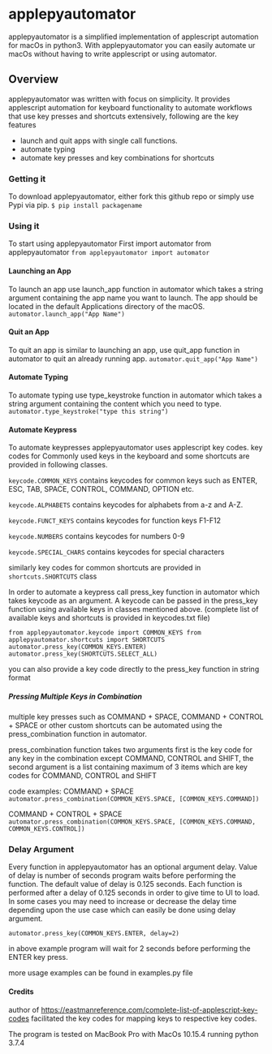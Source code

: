 # applepyautomator 
applepyautomator is a simplified implementation of applescript automation for macOs in python3. With applepyautomator you can easily automate ur macOs without having to write applescript or using automator.


## Overview

applepyautomator was written with focus on simplicity. It provides applescript automation for keyboard functionality to automate workflows that use key presses and shortcuts extensively, following are the key features

 - launch and quit apps with single call functions.
 - automate typing
 - automate key presses and key combinations for shortcuts

### Getting it
To download applepyautomator, either fork this github repo or simply use Pypi via pip.
`$ pip install packagename`

### Using it
To start using applepyautomator First import automator from applepyautomator
`from applepyautomator import automator`

#### Launching an App
To launch an app use launch_app function in automator which takes a string argument containing the app name you want to launch. The app should be located in the default Applications directory of the macOS.
`automator.launch_app("App Name")`

#### Quit an App
To quit an app is similar to launching an app, use quit_app function in automator to quit an already running app.
`automator.quit_app("App Name")`

#### Automate Typing
To automate typing use type_keystroke function in automator which takes a string argument containing the content which you need to type.
`automator.type_keystroke("type this string")`

#### Automate Keypress
To automate keypresses applepyautomator uses applescript key codes. key codes for Commonly used keys in the keyboard and some shortcuts 
are provided in following classes.

`keycode.COMMON_KEYS`
contains keycodes for common keys such as ENTER, ESC, TAB, SPACE, CONTROL, COMMAND, OPTION etc.

`keycode.ALPHABETS`
contains keycodes for alphabets from a-z and A-Z.

`keycode.FUNCT_KEYS`
contains keycodes for function keys F1-F12

`keycode.NUMBERS`
contains keycodes for numbers 0-9

`keycode.SPECIAL_CHARS`
contains keycodes for special characters

similarly key codes for common shortcuts are provided in `shortcuts.SHORTCUTS` class

In order to automate a keypress call press_key function in automator which takes keycode as an argument. A keycode can be passed in the press_key function using available keys in classes mentioned above. (complete list of available keys and shortcuts is provided in keycodes.txt file)

`from applepyautomator.keycode import COMMON_KEYS
from applepyautomator.shortcuts import SHORTCUTS
automator.press_key(COMMON_KEYS.ENTER)
automator.press_key(SHORTCUTS.SELECT_ALL)`

you can also provide a key code directly to the press_key function in string format

##### Pressing Multiple Keys in Combination

multiple key presses such as COMMAND + SPACE, COMMAND + CONTROL + SPACE or other custom shortcuts can be automated using the press_combination function in automator.

press_combination function takes two arguments first is the key code for any key in the combination except COMMAND, CONTROL and SHIFT, the second argument is a list containing maximum of 3 items which are key codes for COMMAND, CONTROL and SHIFT

code examples:
COMMAND + SPACE
`automator.press_combination(COMMON_KEYS.SPACE, [COMMON_KEYS.COMMAND])`

COMMAND + CONTROL + SPACE
`automator.press_combination(COMMON_KEYS.SPACE, [COMMON_KEYS.COMMAND, COMMON_KEYS.CONTROL])`

### Delay Argument
Every function in applepyautomator has an optional argument delay. Value of delay is number of seconds program waits before performing the function. The default value of delay is 0.125 seconds. Each function is performed after a delay of 0.125 seconds in order to give time to UI to load. In some cases you may need to increase or decrease the delay time depending upon the use case which can easily be done using delay argument.

`automator.press_key(COMMON_KEYS.ENTER, delay=2)`

in above example program will wait for 2 seconds before performing the ENTER key press.

more usage examples can be found in examples.py file

#### Credits

author of https://eastmanreference.com/complete-list-of-applescript-key-codes facilitated the key codes for mapping keys to respective key codes.

The program is tested on MacBook Pro with MacOs 10.15.4 running python 3.7.4
